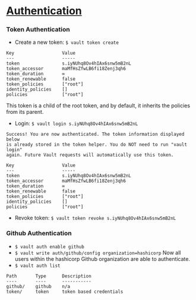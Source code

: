 # [Authentication](https://learn.hashicorp.com/tutorials/vault/getting-started-authentication?in=vault/getting-started)

### Token Authentication
* Create a new token: `$ vault token create`
```
Key                  Value
---                  -----
token                s.iyNUhq8Ov4hIAx6snw5mB2nL
token_accessor       maMfHsZfwLB6fi18Zenj3qh6
token_duration       ∞
token_renewable      false
token_policies       ["root"]
identity_policies    []
policies             ["root"]
```
This token is a child of the root token, and by default, it inherits the policies from its parent.

* Login: `$ vault login s.iyNUhq8Ov4hIAx6snw5mB2nL`

```
Success! You are now authenticated. The token information displayed below
is already stored in the token helper. You do NOT need to run "vault login"
again. Future Vault requests will automatically use this token.

Key                  Value
---                  -----
token                s.iyNUhq8Ov4hIAx6snw5mB2nL
token_accessor       maMfHsZfwLB6fi18Zenj3qh6
token_duration       ∞
token_renewable      false
token_policies       ["root"]
identity_policies    []
policies             ["root"]
```
* Revoke token: `$ vault token revoke s.iyNUhq8Ov4hIAx6snw5mB2nL`

### Github Authentication
* `$ vault auth enable github`
* `$ vault write auth/github/config organization=hashicorp` Now all users within the hashicorp Github organization are able to authenticate.
* `$ vault auth list`
```
Path       Type      Description
----       ----      -----------
github/    github    n/a
token/     token     token based credentials
```

